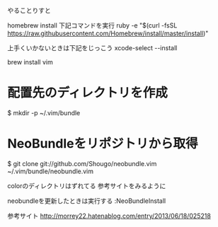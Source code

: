 
やることりすと

homebrew install
下記コマンドを実行
ruby -e "$(curl -fsSL https://raw.githubusercontent.com/Homebrew/install/master/install)"

上手くいかないときは下記をじっこう
xcode-select --install

brew install vim








# 配置先のディレクトリを作成
$ mkdir -p ~/.vim/bundle
# NeoBundleをリポジトリから取得
$ git clone git://github.com/Shougo/neobundle.vim ~/.vim/bundle/neobundle.vim



colorのディレクトリはずれてる
参考サイトをみるように


neobundleを更新したときは実行する
:NeoBundleInstall



参考サイト
http://morrey22.hatenablog.com/entry/2013/06/18/025218
